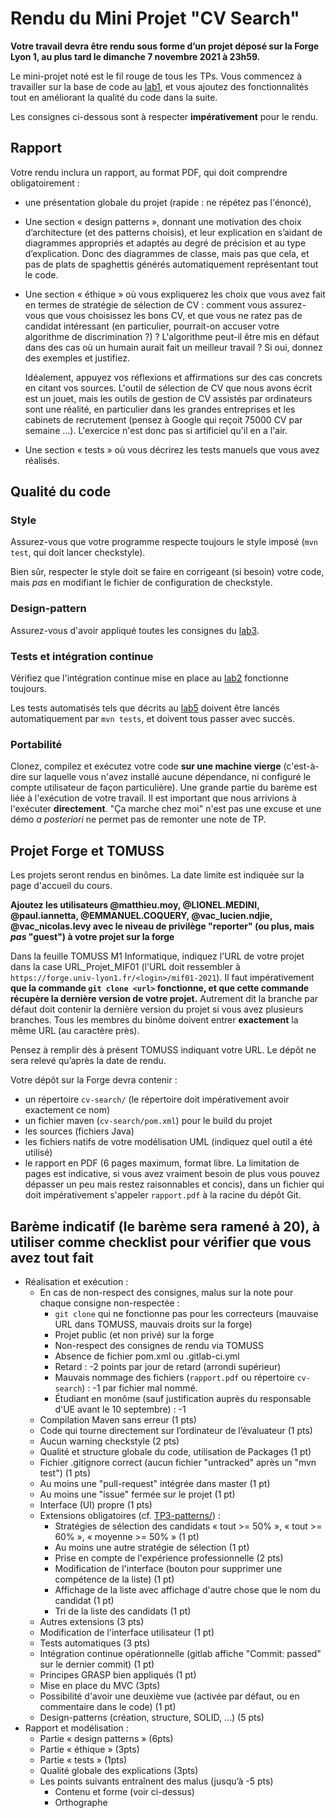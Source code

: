 # Rendu du Mini Projet "CV Search"

**Votre travail devra être rendu sous forme d’un projet déposé sur la Forge Lyon 1, au plus tard le dimanche 7 novembre 2021 à 23h59.**

Le mini-projet noté est le fil rouge de tous les TPs. Vous commencez à
travailler sur la base de code au [lab1](TP1-java/), et vous ajoutez
des fonctionnalités tout en améliorant la qualité du code dans la
suite.

Les consignes ci-dessous sont à respecter **impérativement** pour le rendu.

## Rapport

Votre rendu inclura un rapport, au format PDF, qui doit comprendre
obligatoirement :

- une présentation globale du projet (rapide : ne répétez pas
  l'énoncé),

- Une section « design patterns », donnant une motivation des choix
  d’architecture (et des patterns choisis), et leur explication en s’aidant de
  diagrammes appropriés et adaptés au degré de précision et au type
  d’explication. Donc des diagrammes de classe, mais pas que cela, et pas de
  plats de spaghettis générés automatiquement représentant tout le code.
  
* Une section « éthique » où vous expliquerez les choix que vous avez
  fait en termes de stratégie de sélection de CV : comment vous
  assurez-vous que vous choisissez les bons CV, et que vous ne ratez
  pas de candidat intéressant (en particulier, pourrait-on accuser
  votre algorithme de discrimination ?) ? L'algorithme peut-il être
  mis en défaut dans des cas où un humain aurait fait un meilleur
  travail ? Si oui, donnez des exemples et justifiez.
  
  Idéalement, appuyez vos réflexions et affirmations sur des cas
  concrets en citant vos sources. L'outil de sélection de CV que nous
  avons écrit est un jouet, mais les outils de gestion de CV assistés
  par ordinateurs sont une réalité, en particulier dans les grandes
  entreprises et les cabinets de recrutement (pensez à Google qui
  reçoit 75000 CV par semaine ...). L'exercice n'est donc pas si
  artificiel qu'il en a l'air.
  
* Une section « tests » où vous décrirez les tests manuels que vous
  avez réalisés.

## Qualité du code

### Style

Assurez-vous que votre programme respecte toujours le style imposé
(`mvn test`, qui doit lancer checkstyle).

Bien sûr, respecter le style doit se faire en corrigeant (si besoin)
votre code, mais *pas* en modifiant le fichier de configuration de
checkstyle.

### Design-pattern

Assurez-vous d'avoir appliqué toutes les consignes du
[lab3](TP3-patterns/).

### Tests et intégration continue

Vérifiez que l'intégration continue mise en place au
[lab2](TP2-outils/) fonctionne toujours.

Les tests automatisés tels que décrits au [lab5](TP4-tests/) doivent
être lancés automatiquement par `mvn tests`, et doivent tous passer
avec succès.

### Portabilité

Clonez, compilez et exécutez votre code **sur une machine vierge**
(c'est-à-dire sur laquelle vous n'avez installé aucune dépendance, ni
configuré le compte utilisateur de façon particulière). Une grande
partie du barème est liée à l'exécution de votre travail. Il est
important que nous arrivions à l'exécuter **directement**. "Ça marche
chez moi" n'est pas une excuse et une démo *a posteriori* ne permet
pas de remonter une note de TP.

## Projet Forge et TOMUSS

Les projets seront rendus en binômes. La date limite est indiquée sur
la page d'accueil du cours.

**Ajoutez les utilisateurs @matthieu.moy, @LIONEL.MEDINI,
@paul.iannetta, @EMMANUEL.COQUERY, @vac_lucien.ndjie, @vac_nicolas.levy avec le niveau de privilège
"reporter" (ou plus, mais *pas* "guest") à votre projet sur la forge**

Dans la feuille TOMUSS M1 Informatique, indiquez l'URL de votre projet dans la case URL_Projet_MIF01 (l'URL doit ressembler à
`https://forge.univ-lyon1.fr/<login>/mif01-2021`). Il faut impérativement
**que la commande `git clone <url>` fonctionne, et que cette commande récupère la dernière version de votre projet.**
Autrement dit la branche par défaut doit contenir la dernière version du projet si vous avez
plusieurs branches. Tous les membres du binôme doivent entrer **exactement** la même URL (au caractère près).

Pensez à remplir dès à présent TOMUSS indiquant votre URL.
Le dépôt ne sera relevé qu’après la date de rendu.

Votre dépôt sur la Forge devra contenir :

- un répertoire `cv-search/` (le répertoire doit impérativement avoir exactement ce nom)
- un fichier maven (`cv-search/pom.xml`) pour le build du projet
- les sources (fichiers Java)
- les fichiers natifs de votre modélisation UML (indiquez quel outil a été utilisé)
- le rapport en PDF (6 pages maximum, format libre. La limitation de pages est indicative, si vous avez vraiment besoin de plus vous pouvez dépasser un peu mais restez raisonnables et concis), dans un fichier qui doit impérativement s'appeler `rapport.pdf` à la racine du dépôt Git.

## Barème indicatif (le barème sera ramené à 20), à utiliser comme checklist pour vérifier que vous avez tout fait

- Réalisation et exécution :
  - En cas de non-respect des consignes, malus sur la note pour chaque consigne non-respectée :
    - `git clone` qui ne fonctionne pas pour les correcteurs (mauvaise URL dans TOMUSS, mauvais droits sur la forge)
    - Projet public (et non privé) sur la forge
    - Non-respect des consignes de rendu via TOMUSS
    - Absence de fichier pom.xml ou .gitlab-ci.yml
    - Retard : -2 points par jour de retard (arrondi supérieur)
    - Mauvais nommage des fichiers (`rapport.pdf` ou répertoire `cv-search`) : -1 par fichier mal nommé.
    - Étudiant en monôme (sauf justification auprès du responsable d'UE avant le 10 septembre) : -1
  - Compilation Maven sans erreur (1 pts)
  - Code qui tourne directement sur l’ordinateur de l’évaluateur (1 pts)
  - Aucun warning checkstyle (2 pts)
  - Qualité et structure globale du code, utilisation de Packages (1 pt)
  - Fichier .gitignore correct (aucun fichier "untracked" après un "mvn test") (1 pts)
  - Au moins une "pull-request" intégrée dans master (1 pt)
  - Au moins une "issue" fermée sur le projet (1 pt)
  - Interface (UI) propre (1 pts)
  - Extensions obligatoires (cf. [TP3-patterns/](TP3-patterns/)) :
    - Stratégies de sélection des candidats « tout >= 50% », « tout >= 60% », « moyenne >= 50% » (1 pt)
    - Au moins une autre stratégie de sélection (1 pt)
    - Prise en compte de l'expérience professionnelle (2 pts)
    - Modification de l'interface (bouton pour supprimer une compétence de la liste) (1 pt)
    - Affichage de la liste avec affichage d'autre chose que le nom du candidat (1 pt)
    - Tri de la liste des candidats (1 pt)
  - Autres extensions (3 pts)
  - Modification de l'interface utilisateur (1 pt)
  - Tests automatiques (3 pts)
  - Intégration continue opérationnelle (gitlab affiche "Commit: passed" sur le dernier commit) (1 pt)
  - Principes GRASP bien appliqués (1 pt)
  - Mise en place du MVC (3pts)
  - Possibilité d'avoir une deuxième vue (activée par défaut, ou en commentaire dans le code) (1 pt)
  - Design-patterns (création, structure, SOLID, ...) (5 pts)
- Rapport et modélisation :
  - Partie « design patterns » (6pts)
  - Partie « éthique » (3pts)
  - Partie « tests » (1pts)
  - Qualité globale des explications (3pts)
  - Les points suivants entraînent des malus (jusqu’à -5 pts)
    - Contenu et forme (voir ci-dessus)
    - Orthographe
